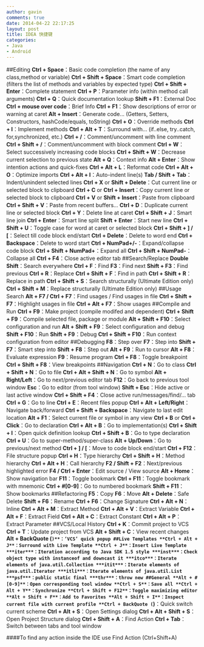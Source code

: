 ```yaml
---
author: gavin
comments: true
date: 2014-04-22 22:17:25
layout: post
title: IDEA 快捷键
categories:
- Java
- Android
---
```


##Editing
**Ctrl + Space**：Basic code completion (the name of any class,method or variable)
**Ctrl + Shift + Space**：Smart code completion (filters the list of methods and variables by expected type)
**Ctrl + Shift + Enter**：Complete statement
**Ctrl + P**：Parameter info (within method call arguments)
**Ctrl + Q**：Quick documentation lookup
**Shift + F1**：External Doc
**Ctrl + mouse over code**：Brief Info
**Ctrl + F1**：Show descriptions of error or warning at caret
**Alt + Insert**：Generate code... (Getters, Setters, Constructors, 	hashCode/equals, toString)
**Ctrl + O**：Override methods
**Ctrl + I**：Implement methods
**Ctrl + Alt + T**：Surround with... (if..else, try..catch, for,synchronized, etc.)
**Ctrl + /**：Comment/uncomment with line comment
**Ctrl + Shift + /**：Comment/uncomment with block comment
**Ctrl + W**：Select successively increasing code blocks
**Ctrl + Shift + W**：Decrease current selection to previous state
**Alt + Q**：Context info
**Alt + Enter**：Show intention actions and quick-fixes
**Ctrl + Alt + L**：Reformat code
**Ctrl + Alt + O**：Optimize imports
**Ctrl + Alt + I**：Auto-indent line(s)
**Tab / Shift + Tab**：Indent/unindent selected lines
**Ctrl + X** or **Shift + Delete**：Cut current line or selected block to clipboard
**Ctrl + C** or **Ctrl + Insert**：Copy current line or selected block to clipboard
**Ctrl + V** or **Shift + Insert**：Paste from clipboard
**Ctrl + Shift + V**：Paste from recent buffers...
**Ctrl + D**：Duplicate current line or selected block
**Ctrl + Y**：Delete line at caret
**Ctrl + Shift + J**：Smart line join
**Ctrl + Enter**：Smart line split
**Shift + Enter**：Start new line
**Ctrl + Shift + U**：Toggle case for word at caret or selected block
**Ctrl + Shift + ] / [**：Select till code block end/start
**Ctrl + Delete**：Delete to word end
**Ctrl + Backspace**：Delete to word start
**Ctrl + NumPad+/-**：Expand/collapse code block
**Ctrl + Shift + NumPad+**：Expand all
**Ctrl + Shift + NumPad-**：Collapse all
**Ctrl + F4**：Close active editor tab
##Search/Replace
**Double Shift**：Search everywhere
**Ctrl + F**：Find
**F3**：Find next
**Shift + F3**：Find previous
**Ctrl + R**：Replace
**Ctrl + Shift + F**：Find in path
**Ctrl + Shift + R**：Replace in path
**Ctrl + Shift + S**：Search structurally (Ultimate Edition only)
**Ctrl + Shift + M**：Replace structurally (Ultimate Edition only)
##Usage Search
**Alt + F7 / Ctrl + F7**：Find usages / Find usages in file
**Ctrl + Shift + F7**：Highlight usages in file
**Ctrl + Alt + F7**：Show usages
##Compile and Run
**Ctrl + F9**：Make project (compile modifed and dependent)
**Ctrl + Shift + F9**：Compile selected file, package or module
**Alt + Shift + F10**：Select configuration and run
**Alt + Shift + F9**：Select configuration and debug
**Shift + F10**：Run
**Shift + F9**：Debug
**Ctrl + Shift + F10**：Run context configuration from editor
##Debugging
**F8**：Step over
**F7**：Step into
**Shift + F7**：Smart step into
**Shift + F8**：Step out
**Alt + F9**：Run to cursor
**Alt + F8**：Evaluate expression
**F9**：Resume program
**Ctrl + F8**：Toggle breakpoint
**Ctrl + Shift + F8**：View breakpoints
##Navigation
**Ctrl + N**：Go to class
**Ctrl + Shift + N**：Go to file
**Ctrl + Alt + Shift + N**：Go to symbol
**Alt + Right/Left**：Go to next/previous editor tab
**F12**：Go back to previous tool window
**Esc**：Go to editor (from tool window)
**Shift + Esc**：Hide active or last active window
**Ctrl + Shift + F4**：Close active run/messages/find/... tab
**Ctrl + G**：Go to line
**Ctrl + E**：Recent files popup
**Ctrl + Alt + Left/Right**：Navigate back/forward
**Ctrl + Shift + Backspace**：Navigate to last edit location
**Alt + F1**：Select current file or symbol in any view
**Ctrl + B** or **Ctrl + Click**：Go to declaration
**Ctrl + Alt + B**：Go to implementation(s)
**Ctrl + Shift + I**：Open quick definition lookup
**Ctrl + Shift + B**：Go to type declaration
**Ctrl + U**：Go to super-method/super-class
**Alt + Up/Down**：Go to previous/next method
**Ctrl + ] / [**：Move to code block end/start
**Ctrl + F12**：File structure popup
**Ctrl + H**：Type hierarchy
**Ctrl + Shift + H**：Method hierarchy
**Ctrl + Alt + H**：Call hierarchy
**F2 / Shift + F2**：Next/previous highlighted error
**F4 / Ctrl + Enter**：Edit source / View source
**Alt + Home**：Show navigation bar
**F11**：Toggle bookmark
**Ctrl + F11**：Toggle bookmark with mnemonic
**Ctrl + #[0-9]**：Go to numbered bookmark
**Shift + F11**：Show bookmarks
##Refactoring
**F5**：Copy
**F6**：Move
**Alt + Delete**：Safe Delete
**Shift + F6**：Rename
**Ctrl + F6**：Change Signature
**Ctrl + Alt + N**：Inline
**Ctrl + Alt + M**：Extract Method
**Ctrl + Alt + V**：Extract Variable
**Ctrl + Alt + F**：Extract Field
**Ctrl + Alt + C**：Extract Constant
**Ctrl + Alt + P**：Extract Parameter
##VCS/Local History
**Ctrl + K**：Commit project to VCS
**Ctrl + T**：Update project from VCS
**Alt + Shift + C**：View recent changes
**Alt + BackQuote (`)**：‘VCS’ quick popup
##Live Templates
**Ctrl + Alt + J**：Surround with Live Template
**Ctrl + J**：Insert Live Template
***iter***：Iteration according to Java SDK 1.5 style
***inst***：Check object type with instanceof and downcast it
***itco***：Iterate elements of java.util.Collection
***itit***：Iterate elements of java.util.Iterator
***itli***：Iterate elements of java.util.List
***psf***：public static final
***thr***：throw new
##General
**Alt + #[0-9]**：Open corresponding tool window
**Ctrl + S**：Save all
**Ctrl + Alt + Y**：Synchronize
**Ctrl + Shift + F12**：Toggle maximizing editor
**Alt + Shift + F**：Add to Favorites
**Alt + Shift + I**：Inspect current file with current profile
**Ctrl + BackQuote (`)**：Quick switch current scheme
**Ctrl + Alt + S**：Open Settings dialog
**Ctrl + Alt + Shift + S**：Open Project Structure dialog
**Ctrl + Shift + A**：Find Action
**Ctrl + Tab**：Switch between tabs and tool window


####To find any action inside the IDE use Find Action (Ctrl+Shift+A)

